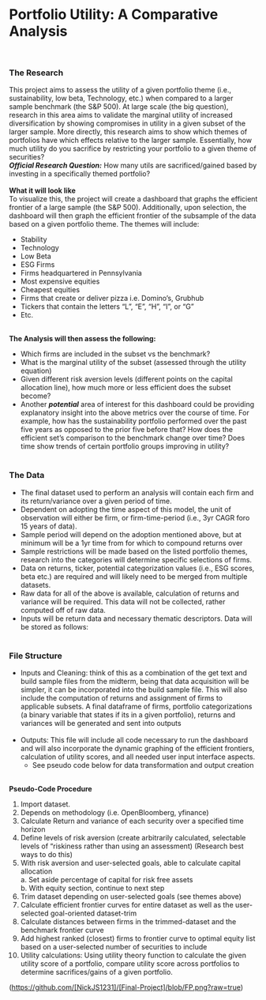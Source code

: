 # Portfolio Utility: A Comparative Analysis <br> <br>
### The Research <br> 
This project aims to assess the utility of a given portfolio theme (i.e., sustainability, low beta, Technology, etc.) when compared to a larger sample benchmark (the S&P 500). At large scale (the big question), research in this area aims to validate the marginal utility of increased diversification by showing compromises in utility in a given subset of the larger sample. More directly, this research aims to show which themes of portfolios have which effects relative to the larger sample. Essentially, how much utility do you sacrifice by restricting your portfolio to a given theme of securities? <br>
***Official Research Question:*** How many utils are sacrificed/gained based by investing in a specifically themed portfolio? <br><br>
**What it will look like** <br>
To visualize this, the project will create a dashboard that graphs the efficient frontier of a large sample (the S&P 500). Additionally, upon selection, the dashboard will then graph the efficient frontier of the subsample of the data based on a given portfolio theme. The themes will include:
 - Stability <br>
 - Technology <br>
 - Low Beta <br>
 - ESG Firms <br>
 - Firms headquartered in Pennsylvania <br>
 - Most expensive equities <br>
 - Cheapest equities <br>
 - Firms that create or deliver pizza i.e. Domino’s, Grubhub <br>
 - Tickers that contain the letters “L”, “E”, “H”, “I”, or “G” <br>
 - Etc. <br> <br>

**The Analysis will then assess the following:** <br>
 - Which firms are included in the subset vs the benchmark? <br>
 - What is the marginal utility of the subset (assessed through the utility equation) <br>
 - Given different risk aversion levels (different points on the capital allocation line), how much more or less efficient does the subset become? <br>
 - Another ***potential*** area of interest for this dashboard could be providing explanatory insight into the above metrics over the course of time.  For example, how has the sustainability portfolio performed over the past five years as opposed to the prior five before that? How does the efficient set’s comparison to the benchmark change over time? Does time show trends of certain portfolio groups improving in utility? <br><br>
### The Data<br>
 - The final dataset used to perform an analysis will contain each firm and its return/variance over a given period of time. <br>
 - Dependent on adopting the time aspect of this model, the unit of observation will either be firm, or firm-time-period (i.e., 3yr CAGR foro 15 years of data). <br>
 - Sample period will depend on the adoption mentioned above, but at minimum will be a 1yr time from for which to compound returns over <br>
 - Sample restrictions will be made based on the listed portfolio themes, research into the categories will determine specific selections of firms. <br>
 - Data on returns, ticker, potential categorization values (i.e., ESG scores, beta etc.) are required and will likely need to be merged from multiple datasets.<br>
 - Raw data for all of the above is available, calculation of returns and variance will be required. This data will not be collected, rather computed off of raw data. <br>
 - Inputs will be return data and necessary thematic descriptors. Data will be stored as follows: <br><br>
### File Structure <br>
 - Inputs and Cleaning: think of this as a combination of the get text and build sample files from the midterm, being that data acquisition will be simpler, it can be incorporated into the build sample file. This will also include the computation of returns and assignment of firms to applicable subsets. A final dataframe of firms, portfolio categorizations (a binary variable that states if its in a given portfolio), returns and variances will be generated and sent into outputs <br><br>
 - Outputs: This file will include all code necessary to run the dashboard and will also incorporate the dynamic graphing of the efficient frontiers, calculation of utility scores, and all needed user input interface aspects. <br>
   - See pseudo code below for data transformation and output creation    <br><br>

**Pseudo-Code Procedure** <br>

1. Import dataset.
2. Depends on methodology (i.e. OpenBloomberg, yfinance)
3. Calculate Return and variance of each security over a specified time horizon
4. Define levels of risk aversion (create arbitrarily calculated, selectable levels of “riskiness rather than using an assessment) (Research best ways to do this)
5. With risk aversion and user-selected goals, able to calculate capital allocation <br>
 a. Set aside percentage of capital for risk free assets<br>
 b. With equity section, continue to next step
6. Trim dataset depending on user-selected goals (see themes above)
7. Calculate efficient frontier curves for entire dataset as well as the user-selected goal-oriented dataset-trim
8. Calculate distances between firms in the trimmed-dataset and the benchmark frontier curve
9. Add highest ranked (closest) firms to frontier curve to optimal equity list based on a user-selected number of securities to include
10. Utility calculations: Using utility theory function to calculate the given utility score of a portfolio, compare utility score across portfolios to determine sacrifices/gains of a given portfolio.

(https://github.com/[NickJS1231]/[Final-Project]/blob/FP.png?raw=true)





